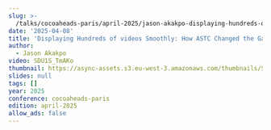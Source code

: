 ```yaml
---
slug: >-
  /talks/cocoaheads-paris/april-2025/jason-akakpo-displaying-hundreds-of-videos-smoothly-how-astc-changed-the-game
date: '2025-04-08'
title: 'Displaying Hundreds of videos Smoothly: How ASTC Changed the Game'
author:
  - Jason Akakpo
video: SDU1S_TmAKo
thumbnail: https://async-assets.s3.eu-west-3.amazonaws.com/thumbnails/SDU1S_TmAKo.jpg
slides: null
tags: []
year: 2025
conference: cocoaheads-paris
edition: april-2025
allow_ads: false
---
```

